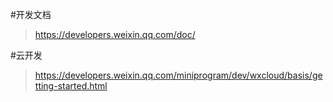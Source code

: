 #开发文档
>https://developers.weixin.qq.com/doc/

#云开发
>https://developers.weixin.qq.com/miniprogram/dev/wxcloud/basis/getting-started.html



